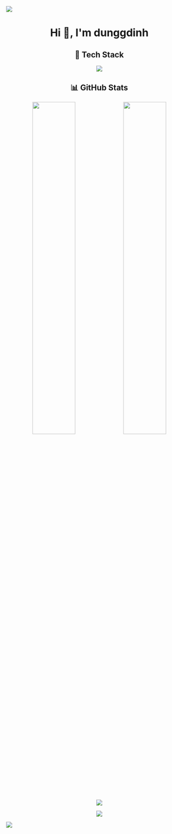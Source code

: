 <!-- horizontal divider (gradient) -->
<img src="https://user-images.githubusercontent.com/73097560/115834477-dbab4500-a447-11eb-908a-139a6edaec5c.gif" />

<!-- Header -->
<div align="center">
  <h1>Hi 👋, I'm dunggdinh</h1>
  <!--<h3><em>"TEST."</em></h3>-->
</div>

<!-- About 
<div align="center">
  💻 TEST <b></b>.  
  <br><br>
  🔍 TEST
</div>


<br/>

<!-- Contact 
<div align="center">
  📫 Reach me at: <a href="mailto:SAMPLE"></a>  
  <br/>
  🌐 Portfolio coming soon...
</div>

<!-- horizontal divider 
<img src="https://user-images.githubusercontent.com/73097560/115834477-dbab4500-a447-11eb-908a-139a6edaec5c.gif" />
-->

<!-- Tech Stack -->
<div align="center">
  <h2>🚀 Tech Stack</h2>
</div>

<p align="center">
  <a href="https://skillicons.dev">
    <img src="https://skillicons.dev/icons?i=git,vscode,c,py&perline=10" />
  </a>
</p>

<!-- GitHub Stats -->
<div align="center">
  <h2>📊 GitHub Stats</h2>
</div>

<p align="center">
  <img src="https://github-readme-stats.vercel.app/api?username=dunggdinh&show_icons=true&theme=tokyonight" width="48%" />
  <img src="https://github-readme-streak-stats.herokuapp.com/?user=dunggdinh&theme=tokyonight" width="48%" />
</p>

<!-- Trophy -->
<p align="center">
  <img src="https://github-profile-trophy.vercel.app/?username=dunggdinh&theme=darkhub&no-frame=true&column=4&row=1" />
</p>

<!-- Connect 
<div align="center">
  <h2>🌐 Connect With Me</h2>
</div>

<p align="center">
  <a href="mailto:"><img src="https://img.shields.io/badge/Gmail-D14836?style=for-the-badge&logo=gmail&logoColor=white"/></a>
  <a href="https://github.com/dunggdinh"><img src="https://img.shields.io/badge/GitHub-000?style=for-the-badge&logo=github&logoColor=white"/></a>
</p>
-->

<!-- GitBook badge -->
<p align="center">
  <a href="https://www.gitbook.com/preview?utm_source=gitbook_readme_badge&utm_medium=organic&utm_campaign=preview_documentation&utm_content=link">
    <img src="https://img.shields.io/static/v1?message=Documented%20on%20GitBook&logo=gitbook&logoColor=ffffff&label=%20&labelColor=5c5c5c&color=3F89A1" />
  </a>
</p>

<!-- horizontal divider -->
<img src="https://user-images.githubusercontent.com/73097560/115834477-dbab4500-a447-11eb-908a-139a6edaec5c.gif" />
